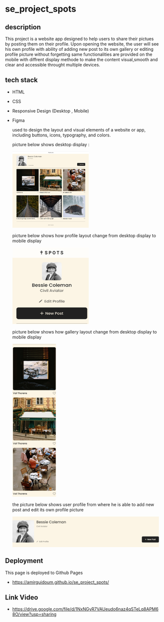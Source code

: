 # se_project_spots

## description

This project is a website app designed to help users to share their pictues by posting them on their profile.
Upon opening the website, the user will see his own profile with ability of adding new post to its own gallery or editing profile picture without forgetting same functionalities are provided on the mobile with diffrent display methode to make the content visual,smooth and clear and accessible throught multiple devices.

## tech stack

- HTML

- CSS

- Responsive Design (Desktop , Mobile)

- Figma

  used to design the layout and visual elements of a website or app, including buttons, icons, typography, and colors.

  picture below shows desktop display :

  <img src="./images/desktop display.png" alt="Description" width="250" height="250"/>

  picture below shows how profile layout change from desktop display to mobile display

  <img src="./images/mobile-display.png" alt="Description" width="250" height="250"/>

  picture below shows how gallery layout change from desktop display to mobile display

  <img src="./images/mobile-display.-gallerypng.png" alt="Description"  height="500"/>

  the picture below shows user profile from where he is able to add new post and edit its own profile picture

    <img src="./images/Profile section.png" alt="Description" width="500" height="100"/>

## Deployment

This page is deployed to Github Pages

- https://amirguidoum.github.io/se_project_spots/

## Link Video

- https://drive.google.com/file/d/1NxNGyR7VAUeudo6naz4qSTeLq8APM68O/view?usp=sharing
